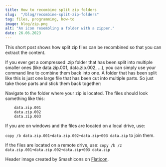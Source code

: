 ```yaml
---
title: How to recombine split zip folders
slug:  "/blog/recombine-split-zip-folders"
tag: files, programming, how-to
image: blog/zip.png
alt: "An icon resembling a folder with a zipper."
date: 26.06.2023
---
```


This short post shows how split zip files can be recombined so that you can extract the content. 
<!--more-->

If you ever get a compressed .zip folder that has been split into multiple smaller ones (like data.zip.001, data.zip.002, ...), you can simply use your command line to combine them back into one. A folder that has been split like this is just one large file that has been cut into multiple parts. So just take those parts and stick them back together:

Navigate to the folder where your zip is located. The files should look something like this:

```
    data.zip.001
    data.zip.002
    data.zip.003
```

If you are on windows and the files are located on a local drive, use:

`copy /b data.zip.001+data.zip.002+data.zip+003 data.zip`
to join them.

If the files are located on a remote drive, use:
`copy /b /z data.zip.001+data.zip.002+data.zip+003 data.zip`

Header image created by Smashicons on [Flaticon](https://www.flaticon.com/free-icons/zip-format).
